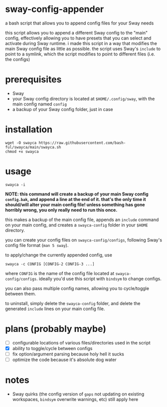 # sway-config-appender
a bash script that allows you to append config files for your Sway needs

this script allows you to append a different Sway config to the "main" config, effectively allowing you to have presets that you can select and activate during Sway runtime. i made this script in a way that modifies the main Sway config file as little as possible. the script uses Sway's `include` to point to a symlink, which the script modifies to point to different files (i.e. the configs)

# prerequisites
- Sway
- your Sway config directory is located at `$HOME/.config/sway`, with the main config named `config`
- a backup of your Sway config folder, just in case

# installation
```
wget -O swayca https://raw.githubusercontent.com/bash-ful/swayca/main/swayca.sh
chmod +x swayca
```

# usage
```
swayca -i
```
**NOTE: this command will create a backup of your main Sway config `config.bak`, and append a line at the end of it. that's the only time it should/will alter your main config file! unless something has gone horribly wrong, you only really need to run this once.**

this makes a backup of the main config file, appends an `include` command on your main config, and creates a `swayca-config` folder in your `$HOME` directory.

you can create your config files on `swayca-config/configs`, following Sway's config file format (`man 5 sway`).


to apply/change the currently appended config, use
```
swayca -c CONFIG [CONFIG-2 CONFIG-3 ...]
```
where `CONFIG` is the name of the config file located at `swayca-config/configs`. ideally you'd use this script with `bindsym` to change configs.

you can also pass multiple config names, allowing you to cycle/toggle between them.

to uninstall, simply delete the `swayca-config` folder, and delete the generated `include` lines on your main config file.

# plans (probably maybe)

- [ ] configurable locations of various files/directories used in the script
- [x] ability to toggle/cycle between configs
- [ ] fix option/argument parsing because holy hell it sucks
- [ ] optimize the code because it's absolute dog water

# notes
  - Sway quirks (the config version of `gaps` not updating on existing workspaces, `bindsym` overwrite warnings, etc) still apply here
